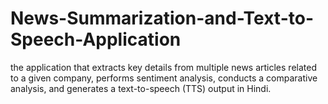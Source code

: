 # News-Summarization-and-Text-to-Speech-Application
the application that extracts key details from multiple news articles related to a given company, performs sentiment analysis, conducts a comparative analysis, and generates a text-to-speech (TTS) output in Hindi.
